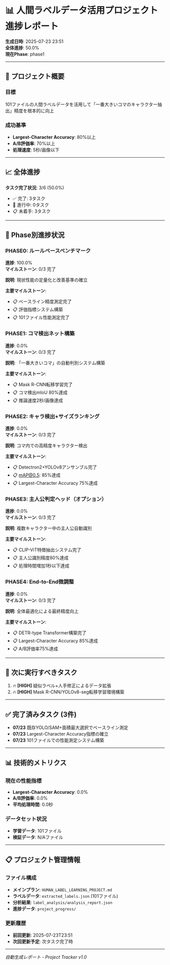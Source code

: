 # 📊 人間ラベルデータ活用プロジェクト 進捗レポート

**生成日時**: 2025-07-23 23:51  
**全体進捗**: 50.0%  
**現在Phase**: phase1

---

## 🎯 プロジェクト概要

### 目標
101ファイルの人間ラベルデータを活用して「一番大きいコマのキャラクター抽出」精度を根本的に向上

### 成功基準
- **Largest-Character Accuracy**: 80%以上
- **A/B評価率**: 70%以上
- **処理速度**: 5秒/画像以下

---

## 📈 全体進捗

**タスク完了状況**: 3/6 (50.0%)
- ✅ 完了: 3タスク
- 🔄 進行中: 0タスク
- 📋 未着手: 3タスク

---

## 🚀 Phase別進捗状況

### PHASE0: ルールベースベンチマーク

**進捗**: 100.0%  
**マイルストーン**: 0/3 完了

**説明**: 現状性能の定量化と改善基準の確立

**主要マイルストーン**:
- 📋 ベースライン精度測定完了
- 📋 評価指標システム構築
- 📋 101ファイル性能測定完了

### PHASE1: コマ検出ネット構築

**進捗**: 0.0%  
**マイルストーン**: 0/3 完了

**説明**: 「一番大きいコマ」の自動判別システム構築

**主要マイルストーン**:
- 📋 Mask R-CNN転移学習完了
- 📋 コマ検出mIoU 80%達成
- 📋 推論速度2秒/画像達成

### PHASE2: キャラ検出+サイズランキング

**進捗**: 0.0%  
**マイルストーン**: 0/3 完了

**説明**: コマ内での高精度キャラクター検出

**主要マイルストーン**:
- 📋 Detectron2+YOLOv8アンサンブル完了
- 📋 mAP@0.5: 85%達成
- 📋 Largest-Character Accuracy 75%達成

### PHASE3: 主人公判定ヘッド（オプション）

**進捗**: 0.0%  
**マイルストーン**: 0/3 完了

**説明**: 複数キャラクター中の主人公自動識別

**主要マイルストーン**:
- 📋 CLIP-ViT特徴抽出システム完了
- 📋 主人公識別精度80%達成
- 📋 処理時間増加1秒以下達成

### PHASE4: End-to-End微調整

**進捗**: 0.0%  
**マイルストーン**: 0/3 完了

**説明**: 全体最適化による最終精度向上

**主要マイルストーン**:
- 📋 DETR-type Transformer構築完了
- 📋 Largest-Character Accuracy 85%達成
- 📋 A/B評価率75%達成

---

## 🎯 次に実行すべきタスク

1. 🔥 **[HIGH]** 疑似ラベル+人手修正によるデータ拡張
2. 🔥 **[HIGH]** Mask R-CNN/YOLOv8-seg転移学習環境構築

---

## ✅ 完了済みタスク (3件)

- **07/23** 既存YOLO/SAM+面積最大選択でベースライン測定
- **07/23** Largest-Character Accuracy指標の確立
- **07/23** 101ファイルでの性能測定システム構築

---

## 📊 技術的メトリクス

### 現在の性能指標
- **Largest-Character Accuracy**: 0.0%
- **A/B評価率**: 0.0%
- **平均処理時間**: 0.0秒

### データセット状況
- **学習データ**: 101ファイル
- **検証データ**: N/Aファイル

---

## 📋 プロジェクト管理情報

### ファイル構成
- **メインプラン**: `HUMAN_LABEL_LEARNING_PROJECT.md`
- **ラベルデータ**: `extracted_labels.json` (101ファイル)
- **分析結果**: `label_analysis/analysis_report.json`
- **進捗データ**: `project_progress/`

### 更新履歴
- **前回更新**: 2025-07-23T23:51
- **次回更新予定**: 次タスク完了時

---

*自動生成レポート - Project Tracker v1.0*
